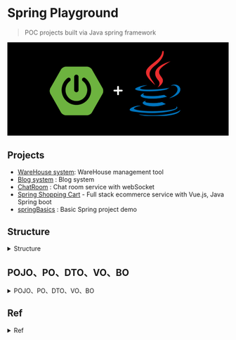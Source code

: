 # Spring Playground

> POC projects built via Java spring framework

<p align="center"><img src ="./doc/pic/springplayground.png"></p>


## Projects

- [WareHouse system](https://github.com/yennanliu/SpringPlayground/tree/main/springWarehouse): WareHouse management tool
- [Blog system](https://github.com/yennanliu/SpringPlayground/tree/main/springBootBlog) : Blog system
- [ChatRoom](https://github.com/yennanliu/SpringPlayground/tree/main/springChatRoom) : Chat room service with webSocket
- [Spring Shopping Cart](https://github.com/yennanliu/SpringPlayground/tree/main/ShoppingCart) - Full stack ecommerce service with Vue.js, Java Spring boot
- [springBasics](https://github.com/yennanliu/SpringPlayground/tree/main/springBasics) : Basic Spring project demo


## Structure

<details>
<summary>Structure</summary>

```
# https://www.linkedin.com/posts/eczachly_softwareengineering-activity-6891156612426317824-iBfm

1. DAO (aka data access objects)
These files manage the connection with your database. They manage the CRUD operations.

2. Routes
These files manage HTTP and the networking layer of your server. The only logic here should be, request, response, and error handling of requests and responses.

3. Services
These files encapsulate the business logic of your application so you can use them in other areas of your application.

4. Middlewares
Middlewares usually sit in front of your API's routes. They do things like, logging, rate-limiting, etc. They are really critical to include for building a resilient, secure API.

5. Components
Components are pieces of the frontend that you want to reuse in multiple places. Imagine you built a fancy form component that you want to share among multiple pages.

6. Pages
Pages are the last piece of the puzzle and they're essentially other frontend components that are an amalgamation of components and services.
```

</details>


## POJO、PO、DTO、VO、BO

<details>
<summary>POJO、PO、DTO、VO、BO</summary>

- POJO (Plain Old Java Object)
	- 簡單並且純粹，POJO就是一個Java物件只包含自己的屬性(private)和提取或儲存這些屬性的method(get、set)，而其他的Object也是以POJO為基準開始延伸。

- PO (persistent object)
	- 因為ORM框架的誕生所以才有PO的概念，可以簡單地將它視為資料庫table對應的java物件，通常PO的名詞都會與使用hibernate相關

- DTO (Data Transfer Object)
	- 傳輸用的物件，假設今天我的程式像資料庫提取了PO資料物件，我必須將我的資料傳往其他系統或是服務時則可以用DTO進行再包裝，通常DTO的資訊都會比PO少，因為沒有必要將全部的資料傳輸出去。

- VO (value object)
	- 用於呈現時的資料包裝，並且將實體的資料(PO)抽象適合當前程式運作的物件，他可以很單純如同PO一樣對應資料庫的屬性，但他也可以包含多個PO組裝成一個較為複雜的資料物件。
	- 接收前端傳遞來的數據
	- 將後端處理完的數據, 封裝成前端需要的形式

- DAO (data access object)
	- 用於ORM(hibernate)將資料從資料庫提取的邏輯物件，其中邏輯主要包含如何提取資料庫的資料(SQL)並且將資料包裝成PO。

- BO (business object)
	- 用於業務層開發的物件，和PO和VO差別在於BO包含複雜的業務邏輯，而不再是單純的資料存取或儲存物件。

Ref
	- https://hackmd.io/@MonsterLee/HJyAdgRBB#:~:text=DTO%20(Data%20Transfer%20Object)&text=%E5%82%B3%E8%BC%B8%E7%94%A8%E7%9A%84%E7%89%A9%E4%BB%B6%EF%BC%8C%E5%81%87%E8%A8%AD,%E5%85%A8%E9%83%A8%E7%9A%84%E8%B3%87%E6%96%99%E5%82%B3%E8%BC%B8%E5%87%BA%E5%8E%BB%E3%80%82
	- https://youtu.be/L1hCZ9AumP0?t=485

<p align="center"><img src ="./doc/pic/DXO.png"></p>


</details>


## Ref

<details>
<summary>Ref</summary>

- Init
	- [Spring Boot Initializr](https://start.spring.io/)
- Projects
- [BE roadmap](https://roadmap.sh/backend)

</details>
